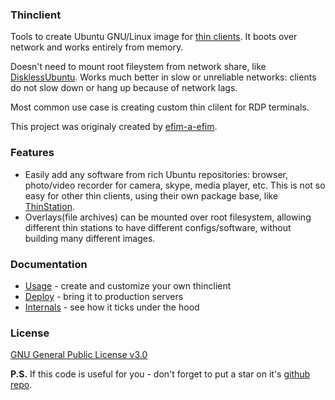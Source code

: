 ### Thinclient

Tools to create Ubuntu GNU/Linux image for [thin clients](http://en.wikipedia.org/wiki/Thin_client). It boots over network and works entirely from memory.

Doesn't need to mount root fileystem from network share, like [DisklessUbuntu](https://help.ubuntu.com/community/DisklessUbuntuHowto). Works much better in slow or unreliable networks: clients do not slow down or hang up because of network lags.

Most common use case is creating custom thin clilent for RDP terminals.

This project was originaly created by [efim-a-efim](https://github.com/efim-a-efim).

### Features

* Easily add any software from rich Ubuntu repositories: browser, photo/video recorder for camera, skype, media player, etc. This is not so easy for other thin clients, using their own package base, like [ThinStation](http://www.thinstation.org/).
* Overlays(file archives) can be mounted over root filesystem, allowing different thin stations to have different configs/software, without building many different images.

### Documentation

* [Usage](docs/USAGE.md) - create and customize your own thinclient
* [Deploy](docs/DEPLOY.md) - bring it to production servers
* [Internals](docs/INTERNALS.md) - see how it ticks under the hood

### License

[GNU General Public License v3.0](LICENSE)

**P.S.** If this code is useful for you - don't forget to put a star on it's [github repo](https://github.com/selivan/thinclient).
